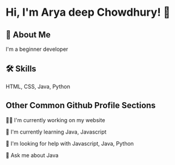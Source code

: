 
# Hi, I'm Arya deep Chowdhury! 👋


## 🚀 About Me
I'm a beginner developer


## 🛠 Skills
HTML, CSS, Java, Python


## Other Common Github Profile Sections
👩‍💻 I'm currently working on my website

🧠 I'm currently learning Java, Javascript

🤔 I'm looking for help with Javascript, Java, Python

💬 Ask me about Java
